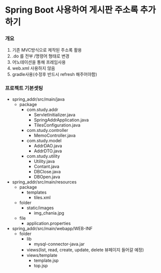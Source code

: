 # Spring Boot 사용하여 게시판 주소록 추가하기

### 개요

1. 기존 MVC방식으로 제작된 주소록 활용
2. .do 를 전부 /명령어 형태로 변경
3. 어노테이션을 통해 프레임사용
4. web.xml 사용하지 않음
5. gradle사용(수정후 반드시 refresh 해주어야함)

### 프로젝트 기본셋팅

- spring_addr/src/main/java
  - package
    - com.study.addr
      - ServletInitializer.java
      - SpringAddrApplication.java
      - TilesConfiguration.java
    - com.study.controller
      - MemoController.java
    - com.study.model
      - AddrDAO.java
      - AddrDTO.java
    - com.study.utility
      - Utility.java
      - Contant.java
      - DBClose.java
      - DBOpen.java
- spring_addr/src/main/resources
  - package
    - templates
      - tiles.xml
  - folder
    - static/images
      - img_chania.jpg
  - file
    - application.properties
- spring_addr/src/main/webapp/WEB-INF
  - folder
    - lib
      - mysql-connector-java.jar
    - views(list, read, create, update, delete 뷰페이지 들어갈 예정)
    - views/template
      - template.jsp
      - top.jsp